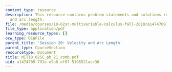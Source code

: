 ```yaml
---
content_type: resource
description: This resource contains problem statements and solutions related to velocity
  and arc length.
file: /media/courses/18-02sc-multivariable-calculus-fall-2010/a1474709791ee9a8ef675196521acc38_MIT18_02SC_pb_21_comb.pdf
file_type: application/pdf
learning_resource_types: []
ocw_type: OCWFile
parent_title: 'Session 20: Velocity and Arc Length'
parent_type: CourseSection
resourcetype: Document
title: MIT18_02SC_pb_21_comb.pdf
uid: a1474709-791e-e9a8-ef67-5196521acc38
---
```


